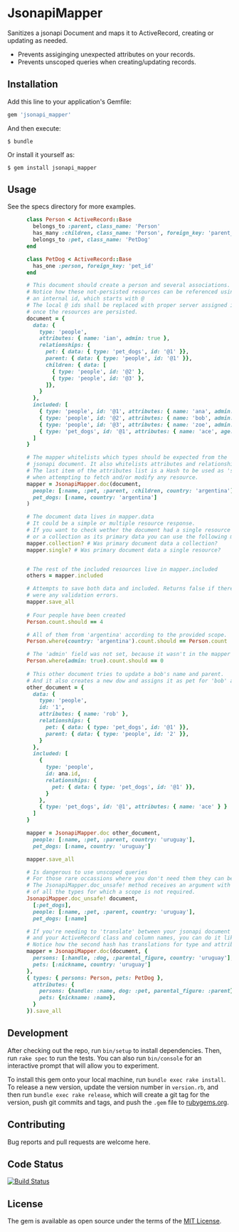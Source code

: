 # JsonapiMapper

Sanitizes a jsonapi Document and maps it to ActiveRecord, creating or updating as needed.
- Prevents assiginging unexpected attributes on your records.
- Prevents unscoped queries when creating/updating records.

## Installation

Add this line to your application's Gemfile:

```ruby
gem 'jsonapi_mapper'
```

And then execute:

    $ bundle

Or install it yourself as:

    $ gem install jsonapi_mapper

## Usage

See the specs directory for more examples.

```ruby
      class Person < ActiveRecord::Base
        belongs_to :parent, class_name: 'Person'
        has_many :children, class_name: 'Person', foreign_key: 'parent_id'
        belongs_to :pet, class_name: 'PetDog'
      end

      class PetDog < ActiveRecord::Base
        has_one :person, foreign_key: 'pet_id'
      end

      # This document should create a person and several associations.
      # Notice how these not-persisted resources can be referenced using
      # an internal id, which starts with @
      # The local @ ids shall be replaced with proper server assigned ids
      # once the resources are persisted.
      document = {
        data: {
          type: 'people',
          attributes: { name: 'ian', admin: true },
          relationships: {
            pet: { data: { type: 'pet_dogs', id: '@1' }},
            parent: { data: { type: 'people', id: '@1' }},
            children: { data: [
              { type: 'people', id: '@2' },
              { type: 'people', id: '@3' },
            ]},
          }
        },
        included: [
          { type: 'people', id: '@1', attributes: { name: 'ana', admin: true } },
          { type: 'people', id: '@2', attributes: { name: 'bob', admin: true } },
          { type: 'people', id: '@3', attributes: { name: 'zoe', admin: true } },
          { type: 'pet_dogs', id: '@1', attributes: { name: 'ace', age: 11 } }
        ]
      }

      # The mapper whitelists which types should be expected from the
      # jsonapi document. It also whitelists attributes and relationship names.
      # The last item of the attributes list is a Hash to be used as 'scope'
      # when attempting to fetch and/or modify any resource.
      mapper = JsonapiMapper.doc(document,
        people: [:name, :pet, :parent, :children, country: 'argentina'],
        pet_dogs: [:name, country: 'argentina']
      )

      # The document data lives in mapper.data
      # It could be a simple or multiple resource response.
      # If you want to check wether the document had a single resource
      # or a collection as its primary data you can use the following methods.
      mapper.collection? # Was primary document data a collection?
      mapper.single? # Was primary document data a single resource?


      # The rest of the included resources live in mapper.included
      others = mapper.included 

      # Attempts to save both data and included. Returns false if there
      # were any validation errors.
      mapper.save_all 
      
      # Four people have been created
      Person.count.should == 4

      # All of them from 'argentina' according to the provided scope.
      Person.where(country: 'argentina').count.should == Person.count

      # The 'admin' field was not set, because it wasn't in the mapper list.
      Person.where(admin: true).count.should == 0
      
      # This other document tries to update a bob's name and parent.
      # And it also creates a new dow and assigns it as pet for 'bob' and 'ana'
      other_document = {
        data: {
          type: 'people',
          id: '1',
          attributes: { name: 'rob' },
          relationships: {
            pet: { data: { type: 'pet_dogs', id: '@1' }},
            parent: { data: { type: 'people', id: '2' }},
          }
        },
        included: [
          { 
            type: 'people',
            id: ana.id,
            relationships: {
              pet: { data: { type: 'pet_dogs', id: '@1' }},
            }
          },
          { type: 'pet_dogs', id: '@1', attributes: { name: 'ace' } }
        ]
      }

      mapper = JsonapiMapper.doc other_document,
        people: [:name, :pet, :parent, country: 'uruguay'],
        pet_dogs: [:name, country: 'uruguay']

      mapper.save_all

      # Is dangerous to use unscoped queries
      # For those rare occassions where you don't need them they can be disabled.
      # The JsonapiMapper.doc_unsafe! method receives an argument with the names
      # of all the types for which a scope is not required.
      JsonapiMapper.doc_unsafe! document,
        [:pet_dogs],
        people: [:name, :pet, :parent, country: 'uruguay'],
        pet_dogs: [:name]

      # If you're needing to 'translate' between your jsonapi document names
      # and your ActiveRecord class and column names, you can do it like so:
      # Notice how the second hash has translations for type and attribute names.
      mapper = JsonapiMapper.doc(document, {
        persons: [:handle, :dog, :parental_figure, country: 'uruguay'],
        pets: [:nickname, country: 'uruguay']
      },
      { types: { persons: Person, pets: PetDog },
        attributes: {
          persons: {handle: :name, dog: :pet, parental_figure: :parent},
          pets: {nickname: :name},
        }  
      }).save_all
```

## Development

After checking out the repo, run `bin/setup` to install dependencies. Then, run `rake spec` to run the tests. You can also run `bin/console` for an interactive prompt that will allow you to experiment.

To install this gem onto your local machine, run `bundle exec rake install`. To release a new version, update the version number in `version.rb`, and then run `bundle exec rake release`, which will create a git tag for the version, push git commits and tags, and push the `.gem` file to [rubygems.org](https://rubygems.org).

## Contributing

Bug reports and pull requests are welcome here.

## Code Status

[![Build Status](https://circleci.com/gh/bitex-la/jsonapi-mapper.png)](https://circleci.com/gh/bitex-la/jsonapi-mapper)

## License

The gem is available as open source under the terms of the [MIT License](http://opensource.org/licenses/MIT).
